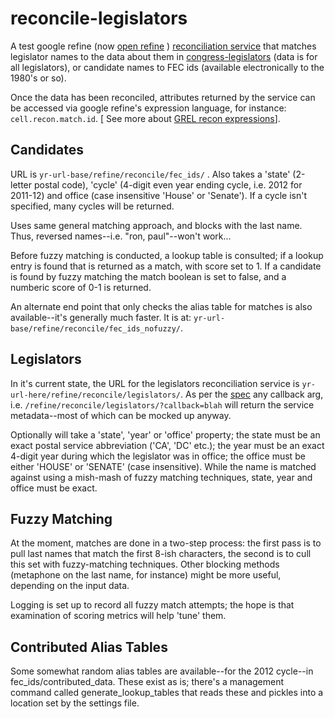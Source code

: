 reconcile-legislators
=====================

A test google refine (now [open refine](https://github.com/OpenRefine) ) [reconciliation service](http://code.google.com/p/google-refine/wiki/)  that matches legislator names to the data about them in [congress-legislators](https://github.com/unitedstates/congress-legislators) (data is for all legislators), or candidate names to FEC ids (available electronically to the 1980's or so). 

Once the data has been reconciled, attributes returned by the service can be accessed via google refine's expression language, for instance:  `cell.recon.match.id`. [ See more about [GREL recon expressions](http://code.google.com/p/google-refine/wiki/Variables#Recon)].

Candidates
----------
URL is `yr-url-base/refine/reconcile/fec_ids/` . Also takes a 'state' (2-letter postal code), 'cycle' (4-digit even year ending cycle, i.e. 2012 for 2011-12) and office (case insensitive 'House' or 'Senate'). If a cycle isn't specified, many cycles will be returned. 

Uses same general matching approach, and blocks with the last name. Thus, reversed names--i.e. "ron, paul"--won't work...

Before fuzzy matching is conducted, a lookup table is consulted; if a lookup entry is found that is returned as a match, with score set to 1. If a candidate is found by fuzzy matching the match boolean is set to false, and a numberic score of 0-1 is returned. 

An alternate end point that only checks the alias table for matches is also available--it's generally much faster. It is at: `yr-url-base/refine/reconcile/fec_ids_nofuzzy/`.

Legislators
-----------
In it's current state, the URL for the legislators reconciliation service is `yr-url-here/refine/reconcile/legislators/`. As per the [spec](http://code.google.com/p/google-refine/wiki/ReconciliationServiceApi) any callback arg, i.e. `/refine/reconcile/legislators/?callback=blah` will return the service metadata--most of which can be mocked up anyway. 

Optionally will take a 'state', 'year' or 'office' property; the state must be an exact postal service abbreviation ('CA', 'DC' etc.); the year must be an exact 4-digit year during which the legislator was in office; the office must be either 'HOUSE' or 'SENATE' (case insensitive). While the name is matched against using a mish-mash of fuzzy matching techniques, state, year and office must be exact.

Fuzzy Matching
-----

At the moment, matches are done in a two-step process: the first pass is to pull last names that match the first 8-ish characters, the second is to cull this set with fuzzy-matching techniques. Other blocking methods (metaphone on the last name, for instance) might be more useful, depending on the input data. 

Logging is set up to record all fuzzy match attempts; the hope is that examination of scoring metrics will help 'tune' them. 

Contributed Alias Tables
----
Some somewhat random alias tables are available--for the 2012 cycle--in fec_ids/contributed_data. These exist as is; there's a management command called generate_lookup_tables that reads these and pickles into a location set by the settings file. 
